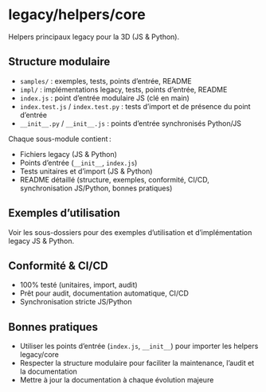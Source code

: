 # legacy/helpers/core

Helpers principaux legacy pour la 3D (JS & Python).

## Structure modulaire
- `samples/` : exemples, tests, points d’entrée, README
- `impl/` : implémentations legacy, tests, points d’entrée, README
- `index.js` : point d’entrée modulaire JS (clé en main)
- `index.test.js` / `index.test.py` : tests d’import et de présence du point d’entrée
- `__init__.py` / `__init__.js` : points d’entrée synchronisés Python/JS

Chaque sous-module contient :
- Fichiers legacy (JS & Python)
- Points d’entrée (`__init__`, `index.js`)
- Tests unitaires et d’import (JS & Python)
- README détaillé (structure, exemples, conformité, CI/CD, synchronisation JS/Python, bonnes pratiques)

## Exemples d’utilisation
Voir les sous-dossiers pour des exemples d’utilisation et d’implémentation legacy JS & Python.

## Conformité & CI/CD
- 100% testé (unitaires, import, audit)
- Prêt pour audit, documentation automatique, CI/CD
- Synchronisation stricte JS/Python

## Bonnes pratiques
- Utiliser les points d’entrée (`index.js`, `__init__`) pour importer les helpers legacy/core
- Respecter la structure modulaire pour faciliter la maintenance, l’audit et la documentation
- Mettre à jour la documentation à chaque évolution majeure
